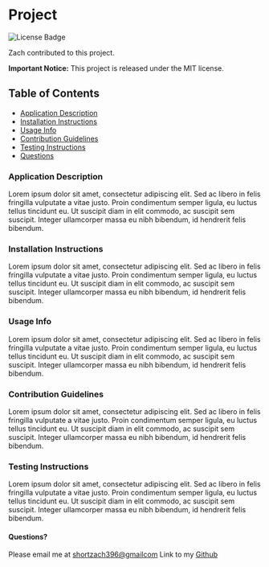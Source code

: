 # Project

![License Badge](https://img.shields.io/badge/MIT-brightgreen)

Zach contributed to this project.

**Important Notice:** This project is released under the MIT license.

## Table of Contents

- [Application Description](#application-description)
- [Installation Instructions](#installation-instructions)
- [Usage Info](#usage-info)
- [Contribution Guidelines](#contribution-guidelines)
- [Testing Instructions](#testing-instructions)
- [Questions](#questions)

### Application Description

Lorem ipsum dolor sit amet, consectetur adipiscing elit. Sed ac libero in felis fringilla vulputate a vitae justo. Proin condimentum semper ligula, eu luctus tellus tincidunt eu. Ut suscipit diam in elit commodo, ac suscipit sem suscipit. Integer ullamcorper massa eu nibh bibendum, id hendrerit felis bibendum.

### Installation Instructions

Lorem ipsum dolor sit amet, consectetur adipiscing elit. Sed ac libero in felis fringilla vulputate a vitae justo. Proin condimentum semper ligula, eu luctus tellus tincidunt eu. Ut suscipit diam in elit commodo, ac suscipit sem suscipit. Integer ullamcorper massa eu nibh bibendum, id hendrerit felis bibendum.

### Usage Info

Lorem ipsum dolor sit amet, consectetur adipiscing elit. Sed ac libero in felis fringilla vulputate a vitae justo. Proin condimentum semper ligula, eu luctus tellus tincidunt eu. Ut suscipit diam in elit commodo, ac suscipit sem suscipit. Integer ullamcorper massa eu nibh bibendum, id hendrerit felis bibendum.

### Contribution Guidelines

Lorem ipsum dolor sit amet, consectetur adipiscing elit. Sed ac libero in felis fringilla vulputate a vitae justo. Proin condimentum semper ligula, eu luctus tellus tincidunt eu. Ut suscipit diam in elit commodo, ac suscipit sem suscipit. Integer ullamcorper massa eu nibh bibendum, id hendrerit felis bibendum.

### Testing Instructions

Lorem ipsum dolor sit amet, consectetur adipiscing elit. Sed ac libero in felis fringilla vulputate a vitae justo. Proin condimentum semper ligula, eu luctus tellus tincidunt eu. Ut suscipit diam in elit commodo, ac suscipit sem suscipit. Integer ullamcorper massa eu nibh bibendum, id hendrerit felis bibendum.

#### Questions?

Please email me at [shortzach396@gmailcom](mailto:shortzach396@gmailcom)
Link to my [Github](https://www.github.com/zachmshort)
